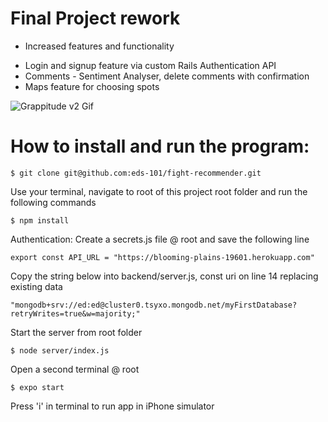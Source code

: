 # Final Project rework

* Increased features and functionality
- Login and signup feature via custom Rails Authentication API
- Comments - Sentiment Analyser, delete comments with confirmation
- Maps feature for choosing spots

![Grappitude v2 Gif](./assets/gifs/grap-v2.gif)

# How to install and run the program:
```
$ git clone git@github.com:eds-101/fight-recommender.git
```
Use your terminal, navigate to root of this project root folder and run the following commands
```
$ npm install
```
Authentication: Create a secrets.js file @ root and save the following line
```
export const API_URL = "https://blooming-plains-19601.herokuapp.com"
```
Copy the string below into backend/server.js, const uri on line 14 replacing existing data
```
"mongodb+srv://ed:ed@cluster0.tsyxo.mongodb.net/myFirstDatabase?retryWrites=true&w=majority;"
```
Start the server from root folder
```
$ node server/index.js
```
Open a second terminal @ root
```
$ expo start
```
Press 'i' in terminal to run app in iPhone simulator
